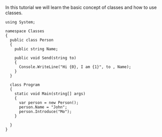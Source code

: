 In this tutorial we will learn the basic concept of classes and how to use classes.


```
using System;

namespace Classes
{
  public class Person
  {
    public string Name;

    public void Send(string to)
    {
      Console.WriteLine("Hi {0}, I am {1}", to , Name);
    }  
  }

  class Program
  {
    static void Main(string[] args)
    {
      var person = new Person();
      person.Name = "John";
      person.Introduce("Mo");
    }

  }
}

```
